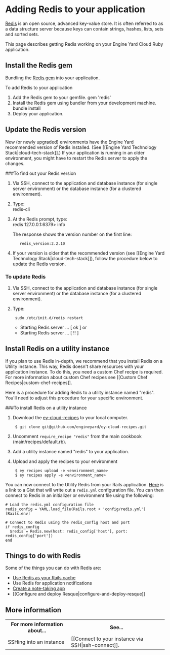# Adding Redis to your application

[Redis](http://redis.io) is an open source, advanced key-value store. It is often referred to
as a data structure server because keys can contain strings, hashes, lists,
sets and sorted sets.

This page describes getting Redis working on your Engine Yard Cloud Ruby application. 

## Install the Redis gem

Bundling the [Redis gem](http://rubygems.org/gems/redis) into your application.


To add Redis to your application

1. Add the Redis gem to your gemfile.
        gem 'redis'
2. Install the Redis gem using bundler from your development machine.
        bundle install
3. Deploy your application.

## Update the Redis version

New (or newly upgraded) environments have the Engine Yard recommended version of Redis installed. (See [[Engine Yard Technology Stack|cloud-tech-stack]].) If your application is running in an older environment, you might have to restart the Redis server to apply the changes. 

###To find out your Redis version

1. Via SSH, connect to the application and database instance (for single server environment) or the database instance (for a clustered environment).

2. Type:  
        redis-cli

3. At the Redis prompt, type:  
        redis 127.0.0.1:6379> info

    The response shows the version number on the first line:

          redis_version:2.2.10

4. If your version is older that the recommended version (see [[Engine Yard Technology Stack|cloud-tech-stack]]), follow the procedure below to update the Redis version.

### To update Redis

1. Via SSH, connect to the application and database instance (for single server environment) or the database instance (for a clustered environment).

2. Type:

        sudo /etc/init.d/redis restart

      * Starting Redis server ...                      [ ok ]
    or
      * Starting Redis server ...                      [ !! ]


      
## Install Redis on a utility instance

If you plan to use Redis in-depth, we recommend that you install Redis on a Utility instance. This way, Redis doesn't share resources with your application instance. To do this, you need a custom Chef recipe is required. For more information about custom Chef 
recipes see [[Custom Chef Recipes|custom-chef-recipes]]. 

Here is a procedure for adding Redis to a utility instance named "redis". You'll need to adjust this procedure for your specific environment.

###To install Redis on a utility instance

1. Download the [ey-cloud-recipes](http://github.com/engineyard/ey-cloud-recipes)
to your local computer.

        $ git clone git@github.com/engineyard/ey-cloud-recipes.git
        
2. Uncomment `require_recipe "redis"` from the main cookbook (main/recipes/default.rb).
3. Add a utility instance named "redis" to your application.
4. Upload and apply the recipes to your environment

        $ ey recipes upload -e <environment_name>
        $ ey recipes apply -e <environment_name>

You can now connect to the Utility Redis from your Rails application. 
[Here](https://gist.github.com/1417571) is a link to a Gist that will write out a 
`redis.yml` configuration file. You can then connect to Redis in an initializer or
environment file using the following:

    # Load the redis.yml configuration file
    redis_config = YAML.load_file(Rails.root + 'config/redis.yml')[Rails.env]
    
    # Connect to Redis using the redis_config host and port
    if redis_config
      $redis = Redis.new(host: redis_config['host'], port: redis_config['port'])
    end


## Things to do with Redis

Some of the things you can do with Redis are: 

* [Use Redis as your Rails cache](http://jimneath.org/2011/03/24/using-redis-with-ruby-on-rails.html#using_redis_as_your_rails_cache_store)  
* Use Redis for application notifications
* [Create a note-taking app](https://gist.github.com/86714)
* [[Configure and deploy Resque|configure-and-deploy-resque]]

<h2 id="topic5"> More information</h2>

<table>
	  <tr>
	    <th>For more information about...</th><th>See...</th>
	  </tr>
	  <tr>
	    <td>SSHing into an instance</td><td>[[Connect to your instance via SSH|ssh-connect]].</td>
	  </tr> 
</table>
